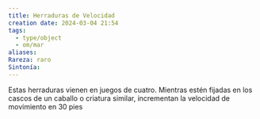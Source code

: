 ```yaml
---
title: Herraduras de Velocidad
creation date: 2024-03-04 21:54
tags:
  - type/object
  - om/mar
aliases: 
Rareza: raro
Sintonía:
---
```

Estas herraduras vienen en juegos de cuatro. Mientras estén fijadas en los cascos de un caballo o criatura similar, incrementan la velocidad de movimiento en 30 pies
